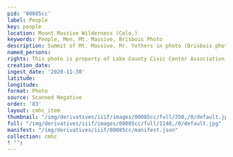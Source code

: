 ```yaml
---
pid: '00085cc'
label: People
key: people
location: Mount Massive Wilderness (Colo.)
keywords: People, Men, Mt. Massive, Brisbois Photo
description: Summit of Mt. Massive, Mr. Yothers in photo (Brisbois photo)
named_persons: 
rights: This photo is property of Lake County Civic Center Association.
creation_date: 
ingest_date: '2020-11-30'
latitude: 
longitude: 
format: Photo
source: Scanned Negative
order: '83'
layout: cmhc_item
thumbnail: "/img/derivatives/iiif/images/00085cc/full/250,/0/default.jpg"
full: "/img/derivatives/iiif/images/00085cc/full/1140,/0/default.jpg"
manifest: "/img/derivatives/iiif/00085cc/manifest.json"
collection: cmhc
! '': 
---
```

